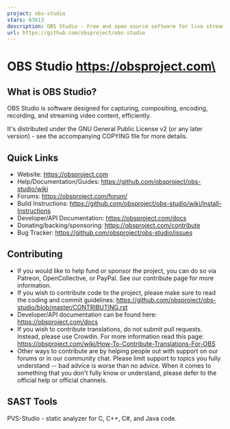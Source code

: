 ```yaml
---
project: obs-studio
stars: 63613
description: OBS Studio - Free and open source software for live streaming and screen recording
url: https://github.com/obsproject/obs-studio
---
```


OBS Studio <https://obsproject.com\>
====================================

What is OBS Studio?
-------------------

OBS Studio is software designed for capturing, compositing, encoding, recording, and streaming video content, efficiently.

It's distributed under the GNU General Public License v2 (or any later version) - see the accompanying COPYING file for more details.

Quick Links
-----------

-   Website: https://obsproject.com
-   Help/Documentation/Guides: https://github.com/obsproject/obs-studio/wiki
-   Forums: https://obsproject.com/forum/
-   Build Instructions: https://github.com/obsproject/obs-studio/wiki/Install-Instructions
-   Developer/API Documentation: https://obsproject.com/docs
-   Donating/backing/sponsoring: https://obsproject.com/contribute
-   Bug Tracker: https://github.com/obsproject/obs-studio/issues

Contributing
------------

-   If you would like to help fund or sponsor the project, you can do so via Patreon, OpenCollective, or PayPal. See our contribute page for more information.
-   If you wish to contribute code to the project, please make sure to read the coding and commit guidelines: https://github.com/obsproject/obs-studio/blob/master/CONTRIBUTING.rst
-   Developer/API documentation can be found here: https://obsproject.com/docs
-   If you wish to contribute translations, do not submit pull requests. Instead, please use Crowdin. For more information read this page: https://obsproject.com/wiki/How-To-Contribute-Translations-For-OBS
-   Other ways to contribute are by helping people out with support on our forums or in our community chat. Please limit support to topics you fully understand -- bad advice is worse than no advice. When it comes to something that you don't fully know or understand, please defer to the official help or official channels.

SAST Tools
----------

PVS-Studio - static analyzer for C, C++, C#, and Java code.
